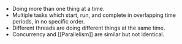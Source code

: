 - Doing more than one thing at a time.
- Multiple tasks which start, run, and complete in overlapping time periods, in no specific order.
- Different threads are doing different things at the same time.
- Concurrency and [[Parallelism]] are similar but not identical.